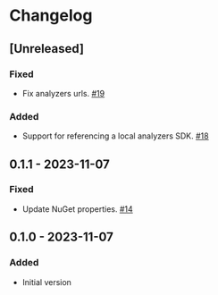# Changelog

## [Unreleased]

### Fixed
* Fix analyzers urls. [#19](https://github.com/ionide/ionide-analyzers/pull/19)

### Added
* Support for referencing a local analyzers SDK. [#18](https://github.com/ionide/ionide-analyzers/pull/18)

## 0.1.1 - 2023-11-07

### Fixed
* Update NuGet properties. [#14](https://github.com/ionide/ionide-analyzers/pull/14)

## 0.1.0 - 2023-11-07

### Added
* Initial version